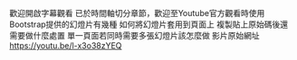 歡迎開啟字幕觀看
已於時間軸切分章節，歡迎至Youtube官方觀看時使用
Bootstrap提供的幻燈片有幾種
如何將幻燈片套用到頁面上
複製貼上原始碼後還需要做什麼處置
單一頁面若同時需要多張幻燈片該怎麼做
影片原始網址 https://youtu.be/l-x3o38zYEQ
